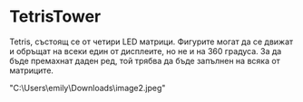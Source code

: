 # TetrisTower

Tetris, състоящ се от четири LED матрици. Фигурите могат да се движат и обръщат на всеки един от дисплеите, но не и на 360 градуса. За да бъде премахнат даден ред, той трябва да бъде запълнен на всяка от матриците.

"C:\Users\emily\Downloads\image2.jpeg"
